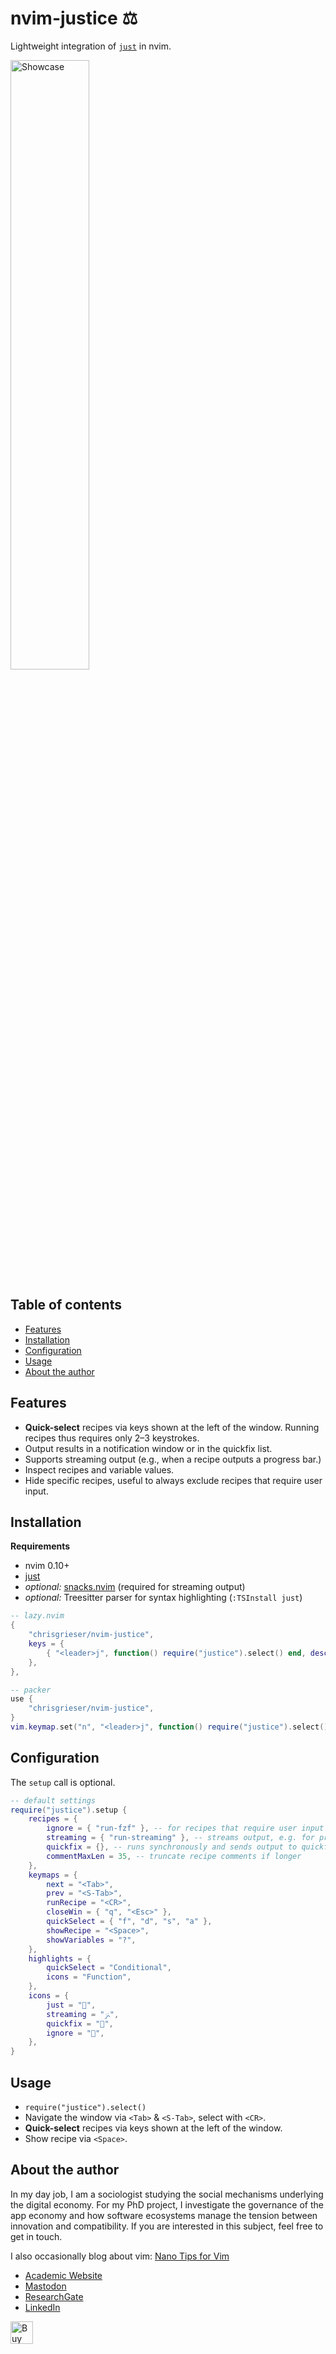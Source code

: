 <!-- LTeX: enabled=false -->
# nvim-justice ⚖️
<!-- LTeX: enabled=true -->
<!-- TODO uncomment shields when available in dotfyle.com 
<a href="https://dotfyle.com/plugins/chrisgrieser/nvim-justice">
<img alt="badge" src="https://dotfyle.com/plugins/chrisgrieser/nvim-justice/shield"/></a>
-->

Lightweight integration of [`just`](https://github.com/casey/just) in nvim.

<img alt="Showcase" width=50% src="https://github.com/user-attachments/assets/ae011582-61b2-41d0-b479-cc5eb9b1427d">

## Table of contents

<!-- toc -->

- [Features](#features)
- [Installation](#installation)
- [Configuration](#configuration)
- [Usage](#usage)
- [About the author](#about-the-author)

<!-- tocstop -->

## Features
- **Quick-select** recipes via keys shown at the left of the window. Running
  recipes thus requires only 2–3 keystrokes.
- Output results in a notification window or in the quickfix list.
- Supports streaming output (e.g., when a recipe outputs a progress bar.)
- Inspect recipes and variable values.
- Hide specific recipes, useful to always exclude recipes that require user
  input.

## Installation
**Requirements**
- nvim 0.10+
- [just](https://github.com/casey/just)
- *optional:* [snacks.nvim](http://github.com/folke/snacks.nvim) (required for
  streaming output)
- *optional:* Treesitter parser for syntax highlighting (`:TSInstall just`)

```lua
-- lazy.nvim
{
	"chrisgrieser/nvim-justice",
	keys = {
		{ "<leader>j", function() require("justice").select() end, desc = "Justice" },
	},
},

-- packer
use {
	"chrisgrieser/nvim-justice",
}
vim.keymap.set("n", "<leader>j", function() require("justice").select() end, { desc = "Justice" })
```

## Configuration
The `setup` call is optional.

```lua
-- default settings
require("justice").setup {
	recipes = {
		ignore = { "run-fzf" }, -- for recipes that require user input
		streaming = { "run-streaming" }, -- streams output, e.g. for progress bars (requires `snacks.nvim`)
		quickfix = {}, -- runs synchronously and sends output to quickfix list
		commentMaxLen = 35, -- truncate recipe comments if longer
	},
	keymaps = {
		next = "<Tab>",
		prev = "<S-Tab>",
		runRecipe = "<CR>",
		closeWin = { "q", "<Esc>" },
		quickSelect = { "f", "d", "s", "a" },
		showRecipe = "<Space>",
		showVariables = "?",
	},
	highlights = {
		quickSelect = "Conditional",
		icons = "Function",
	},
	icons = {
		just = "󰖷",
		streaming = "ﲋ",
		quickfix = "",
		ignore = "󰈉",
	},
}
```

## Usage
- `require("justice").select()`
- Navigate the window via `<Tab>` & `<S-Tab>`, select with `<CR>`.
- **Quick-select** recipes via keys shown at the left of the window.
- Show recipe via `<Space>`.

## About the author
In my day job, I am a sociologist studying the social mechanisms underlying the
digital economy. For my PhD project, I investigate the governance of the app
economy and how software ecosystems manage the tension between innovation and
compatibility. If you are interested in this subject, feel free to get in touch.

I also occasionally blog about vim: [Nano Tips for Vim](https://nanotipsforvim.prose.sh)

- [Academic Website](https://chris-grieser.de/)
- [Mastodon](https://pkm.social/@pseudometa)
- [ResearchGate](https://www.researchgate.net/profile/Christopher-Grieser)
- [LinkedIn](https://www.linkedin.com/in/christopher-grieser-ba693b17a/)

<a href='https://ko-fi.com/Y8Y86SQ91' target='_blank'><img
	height='36'
	style='border:0px;height:36px;'
	src='https://cdn.ko-fi.com/cdn/kofi1.png?v=3'
	border='0'
	alt='Buy Me a Coffee at ko-fi.com'
/></a>
